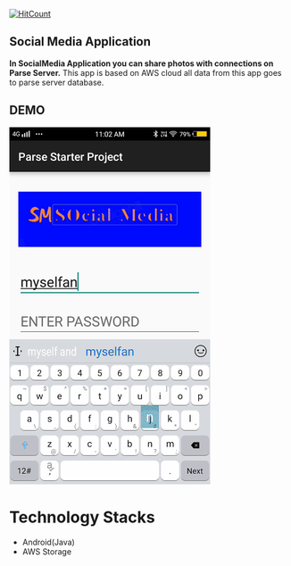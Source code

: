 [![HitCount](http://hits.dwyl.io/myselfanuj/Augmented-Reality-Projects.svg)](http://hits.dwyl.io/myselfanuj/Augmented-Reality-Projects)


## Social Media Application


**In SocialMedia Application you can share photos with connections on Parse Server.** This app is based on AWS cloud all data from this app goes to parse server database.

## DEMO


![](gif/Demo.gif)

# Technology Stacks

* Android(Java)
* AWS Storage
